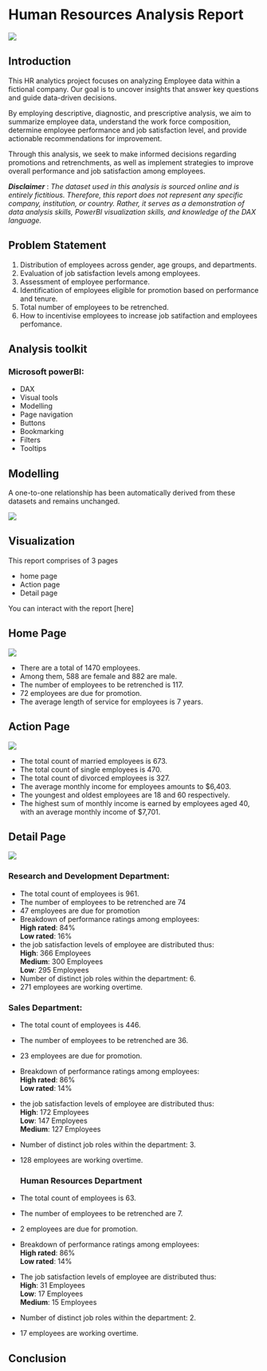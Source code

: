 # Human Resources Analysis Report
![](https://github.com/temee0/Human-Resources-Analytics-Report/blob/main/intro%20page%201.png)

## Introduction
This HR analytics project focuses on analyzing Employee data within a fictional company. Our goal is to uncover insights that answer key questions and guide data-driven decisions.  

By employing descriptive, diagnostic, and prescriptive analysis, we aim to summarize employee data, understand the work force composition, determine employee performance and job satisfaction level, and provide actionable recommendations for improvement.   

Through this analysis, we seek to make informed decisions regarding promotions and retrenchments, as well as implement strategies to improve overall performance and job satisfaction among employees.

**_Disclaimer_** :  _The dataset used in this analysis is sourced online and is entirely fictitious. Therefore, this report does not represent any specific company, institution, or country. Rather, it serves as a demonstration of data analysis skills, PowerBI visualization skills, and knowledge of the DAX language._

## Problem Statement
1. Distribution of employees across gender, age groups, and departments.
2. Evaluation of job satisfaction levels among employees.
3. Assessment of employee performance. 
4. Identification of employees eligible for promotion based on performance and tenure.
5. Total number of employees to be retrenched.
6. How to incentivise employees to increase job satifaction and employees perfomance.

## Analysis toolkit
### Microsoft powerBI:
- DAX
- Visual tools
- Modelling
- Page navigation
- Buttons
- Bookmarking
- Filters
- Tooltips

## Modelling
A one-to-one relationship has been automatically derived from these datasets and remains unchanged.

![](https://github.com/temee0/Human-Resources-Analytics-Report/blob/main/HR%20data%20model.jpg)

## Visualization
This report comprises of 3 pages 
- home page
- Action page
- Detail page
      
You can interact with the report [here]

## Home Page
![](https://github.com/temee0/Human-Resources-Analytics-Report/blob/main/home%20page.jpg)
- There are a total of 1470 employees.
- Among them, 588 are female and 882 are male.
- The number of employees to be retrenched is 117.
- 72 employees are due for promotion.
- The average length of service for employees is 7 years.

## Action Page 
![](https://github.com/temee0/Human-Resources-Analytics-Report/blob/main/Action%20page.jpg)
- The total count of married employees is 673.
- The total count of single employees is 470.
- The total count of divorced employees is 327.
- The average monthly income for employees amounts to $6,403.
- The youngest and oldest employees are  18 and 60 respectively.
- The highest sum of monthly income is earned by employees aged 40, with an average monthly income of $7,701.

## Detail Page
![](https://github.com/temee0/Human-Resources-Analytics-Report/blob/main/Details%20page.jpg)
### Research and Development Department:   
- The total count of employees is 961.
- The number of employees to be retrenched are 74
- 47 employees are due for promotion
- Breakdown of performance ratings among employees:   
  **High rated**: 84%  
  **Low rated**: 16% 
- the job satisfaction levels of employee are distributed thus:  
  **High**: 366 Employees   
  **Medium**: 300 Employees  
  **Low**: 295 Employees  
- Number of distinct job roles within the department: 6.
- 271 employees are working overtime.

### Sales Department:
- The total count of employees is 446.
- The number of employees to be retrenched are 36.
- 23 employees are due for promotion.
- Breakdown of performance ratings among employees:  
  **High rated**: 86%   
  **Low rated**: 14%   
- the job satisfaction levels of employee are distributed thus:  
  **High**: 172 Employees   
  **Low**: 147 Employees  
  **Medium**: 127 Employees  
- Number of distinct job roles within the department: 3.
- 128 employees are working overtime.

  ### Human Resources Department
- The total count of employees is 63.
- The number of employees to be retrenched are 7.
- 2 employees are due for promotion.
- Breakdown of performance ratings among employees:  
  **High rated**: 86%  
  **Low rated**: 14% 
- The job satisfaction levels of employee are distributed thus:  
  **High**: 31 Employees   
  **Low**: 17 Employees  
  **Medium**: 15 Employees  
- Number of distinct job roles within the department: 2.
- 17 employees are working overtime.

## Conclusion

